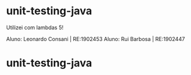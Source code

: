 # unit-testing-java

Utilizei com lambdas 5!

Aluno: Leonardo Consani | RE:1902453 
Aluno: Rui Barbosa | RE:1902447 

# unit-testing-java
